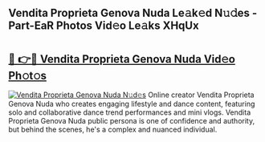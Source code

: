 ## Vendita Proprieta Genova Nuda Le𝚊k𝚎d N𝚞𝚍es - Part-EaR Photos Vid𝚎o Le𝚊ks XHqUx

# <h2><a href="http://fbe8cl.evod.top/?m=Vendita+Proprieta+Genova+Nuda">🔗 👉🔴 Vendita Proprieta Genova Nuda Vid𝚎o Ph𝚘t𝚘s</a></h2>

[![Vendita Proprieta Genova Nuda N𝚞d𝚎s](https://i.imgur.com/8V9OHl7.gif)](http://fbe8cl.evod.top/?m=Vendita+Proprieta+Genova+Nuda)
Online creator Vendita Proprieta Genova Nuda who creates engaging lifestyle and dance content, featuring solo and collaborative dance trend performances and mini vlogs. Vendita Proprieta Genova Nuda public persona is one of confidence and authority, but behind the scenes, he's a complex and nuanced individual. 
